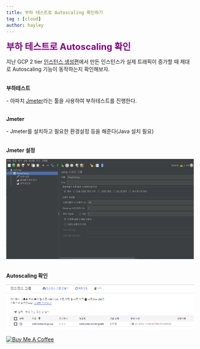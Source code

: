 ```yaml
---
title: 부하 테스트로 Autoscaling 확인하기
tag : [cloud]
author: hayley
---
```


<font size="5" color="purple"><b>부하 테스트로 Autoscaling 확인</b></font>
<p> 지난 GCP 2 tier <a href="https://hayleyshim.github.io/blog/gcp3">인스턴스 생성편</a>에서 만든 인스턴스가 실제 트래픽이 증가할 때 제대로 Autoscaling 기능이 동작하는지 확인해보자.
<br>
<br>  
<p><b>부하테스트</b>
<p>- 아파치 <a href="https://jmeter.apache.org/download_jmeter.cgi">Jmeter</a>라는 툴을 사용하여 부하테스트를 진행한다.
<br>
<br>
<p><b>Jmeter</b>
<p>- Jmeter를 설치하고 필요한 환경설정 등을 해준다(Java 설치 필요)
<br>
<br>
<p><b>Jmeter 설정</b>
<p><img src="https://github.com/hayleyshim/hayleyshim.github.io/blob/master/assets/images/projects/jmeter2.PNG?raw=true">    
<br>
<br>  
<P><b>Autoscaling 확인</b>
<p><img src="https://github.com/hayleyshim/hayleyshim.github.io/blob/master/assets/images/projects/jmeter3.PNG?raw=true">    
<br>
<br>  
<a href="https://www.buymeacoffee.com/yhshim17" target="_blank"><img src="https://www.buymeacoffee.com/assets/img/custom_images/orange_img.png" alt="Buy Me A Coffee" style="height: 41px !important;width: 174px !important;box-shadow: 0px 3px 2px 0px rgba(190, 190, 190, 0.5) !important;-webkit-box-shadow: 0px 3px 2px 0px rgba(190, 190, 190, 0.5) !important;" ></a>


